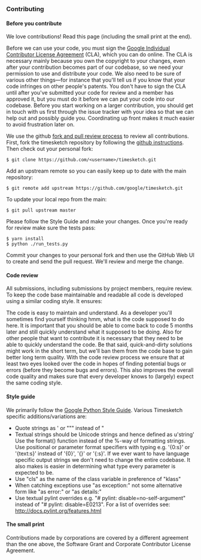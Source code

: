### Contributing

#### Before you contribute
We love contributions! Read this page (including the small print at the end).

Before we can use your code, you must sign the [Google Individual Contributor License Agreement](https://developers.google.com/open-source/cla/individual?csw=1) (CLA), which you can do online. The CLA is necessary mainly because you own the copyright to your changes, even after your contribution becomes part of our codebase, so we need your permission to use and distribute your code. We also need to be sure of various other things—for instance that you'll tell us if you know that your code infringes on other people's patents. You don't have to sign the CLA until after you've submitted your code for review and a member has approved it, but you must do it before we can put your code into our codebase. Before you start working on a larger contribution, you should get in touch with us first through the issue tracker with your idea so that we can help out and possibly guide you. Coordinating up front makes it much easier to avoid frustration later on.

We use the github [fork and pull review process](https://help.github.com/articles/using-pull-requests) to review all contributions. First, fork the timesketch repository by following the [github instructions](https://help.github.com/articles/fork-a-repo). Then check out your personal fork:

    $ git clone https://github.com/<username>/timesketch.git

Add an upstream remote so you can easily keep up to date with the main repository:

    $ git remote add upstream https://github.com/google/timesketch.git

To update your local repo from the main:

    $ git pull upstream master

Please follow the Style Guide and make your changes. Once you're ready for review make sure the tests pass:

    $ yarn install
    $ python ./run_tests.py

Commit your changes to your personal fork and then use the GitHub Web UI to create and send the pull request. We'll review and merge the change.

#### Code review
All submissions, including submissions by project members, require review. To keep the code base maintainable and readable all code is developed using a similar coding style. It ensures:

The code is easy to maintain and understand. As a developer you'll sometimes find yourself thinking hmm, what is the code supposed to do here. It is important that you should be able to come back to code 5 months later and still quickly understand what it supposed to be doing. Also for other people that want to contribute it is necessary that they need to be able to quickly understand the code. Be that said, quick-and-dirty solutions might work in the short term, but we'll ban them from the code base to gain better long term quality.
With the code review process we ensure that at least two eyes looked over the code in hopes of finding potential bugs or errors (before they become bugs and errors). This also improves the overall code quality and makes sure that every developer knows to (largely) expect the same coding style.

#### Style guide
We primarily follow the [Google Python Style Guide](https://google.github.io/styleguide/pyguide.html). Various Timesketch specific additions/variations are:

* Quote strings as ' or """ instead of "
* Textual strings should be Unicode strings and hence defined as u'string'
Use the format() function instead of the %-way of formatting strings.
Use positional or parameter format specifiers with typing e.g. '{0:s}' or '{text:s}' instead of '{0}', '{}' or '{:s}'. If we ever want to have language specific output strings we don't need to change the entire codebase. It also makes is easier in determining what type every parameter is expected to be.
* Use "cls" as the name of the class variable in preference of "klass"
* When catching exceptions use "as exception:" not some alternative form like "as error:" or "as details:"
* Use textual pylint overrides e.g. "# pylint: disable=no-self-argument" instead of "# pylint: disable=E0213". For a list of overrides see: http://docs.pylint.org/features.html

#### The small print
Contributions made by corporations are covered by a different agreement than
the one above, the Software Grant and Corporate Contributor License Agreement.
